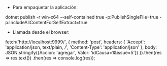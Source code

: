 * Para empaquetar la aplicación:

dotnet publish -r win-x64 --self-contained true -p:PublishSingleFile=true -p:IncludeAllContentForSelfExtract=true


* Llamada desde el browser:

fetch('http://localhost:9999/', {
  method: 'post',
  headers: {
    'Accept': 'application/json, text/plain, */*',
    'Content-Type': 'application/json'
  },
  body: JSON.stringify({Accion: 'agregar', Valor: 'idCausa=1&issue=5'})
}).then(res => res.text())
  .then(res => console.log(res));